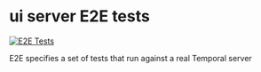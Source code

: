 # ui server E2E tests

[![E2E Tests](https://github.com/temporalio/ui-server/actions/workflows/e2e.yml/badge.svg)](https://github.com/temporalio/ui-server/actions/workflows/e2e.yml)

E2E specifies a set of tests that run against a real Temporal server

